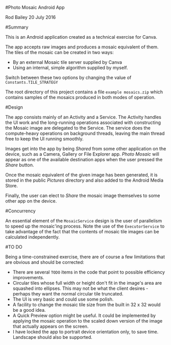 #Photo Mosaic Android App

Rod Bailey
20 July 2016

#Summary

This is an Android application created as a technical exercise for Canva.

The app accepts raw images and produces a mosaic equivalent of them. The tiles of the mosaic can be created in two ways:

- By an external Mosaic tile server supplied by Canva
- Using an internal, simple algorithm supplied by myself.

Switch between these two options by changing the value of `Constants.TILE_STRATEGY`

The root directory of this project contains a file `example mosaics.zip` which contains samples of the mosaics produced in both modes of operation.

#Design

The app consists mainly of an Activity and a Service. The Activity handles the UI work and the long-running operations associated with constructing the Mosaic image are delegated to the Service. The service does the compute-heavy operations on background threads, leaving the main thread free to keep the UI running smoothly.

Images get into the app by being *Shared* from some other application on the device, such as a Camera, Gallery or File Explorer app. *Photo Mosaic* will appear as one of the available destination apps when the user pressed the *Share* button.

Once the mosaic equivalent of the given image has been generated, it is stored in the public *Pictures* directory and also added to the Android Media Store.

Finally, the user can elect to *Share* the mosaic image themselves to some other app on the device.

#Concurrency

An essential element of the `MosaicService` design is the user of parallelism to speed up the mosaic'ing process. Note the use of the `ExecutorService` to take advantage of the fact that the contents of mosaic tile images can be calculated independently.

#TO DO

Being a time-constrained exercise, there are of course a few limitations that are obvious and should be corrected:

* There are several `TODO` items in the code that point to possible efficiency improvements.
* Circular tiles whose full width or height don't fit in the image's area are squashed into ellipses. This may not be what the client desires - perhaps they want the normal circular tile truncated.
* The UI is very basic and could use some polish.
* A facility to change the mosaic tile size from the built in 32 x 32 would be a good idea.
* A Quick Preview option might be useful. It could be implemented by applying the mosaic operation to the scaled down version of the image that actually appears on the screen.
* I have locked the app to portrait device orientation only, to save time. Landscape should also be supported.
